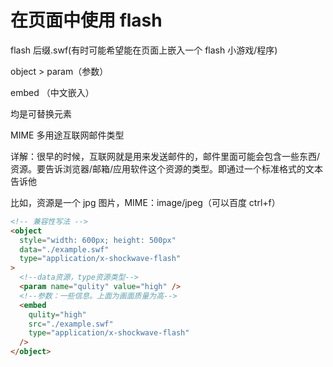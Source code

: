 # 在页面中使用 flash

flash 后缀.swf(有时可能希望能在页面上嵌入一个 flash 小游戏/程序)

object > param（参数）

embed （中文嵌入）

均是可替换元素

MIME 多用途互联网邮件类型

详解：很早的时候，互联网就是用来发送邮件的，邮件里面可能会包含一些东西/资源。要告诉浏览器/邮箱/应用软件这个资源的类型。即通过一个标准格式的文本告诉他

比如，资源是一个 jpg 图片，MIME：image/jpeg（可以百度 ctrl+f）

```html
<!-- 兼容性写法 -->
<object
  style="width: 600px; height: 500px"
  data="./example.swf"
  type="application/x-shockwave-flash"
>
  <!--data资源，type资源类型-->
  <param name="qulity" value="high" />
  <!--参数：一些信息。上面为画面质量为高-->
  <embed
    qulity="high"
    src="./example.swf"
    type="application/x-shockwave-flash"
  />
</object>
```
